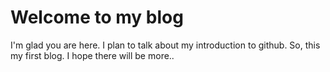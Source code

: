 # Welcome to my blog

I'm glad you are here. I plan to talk about my introduction to github.
So, this my first blog. I hope there will be more..
